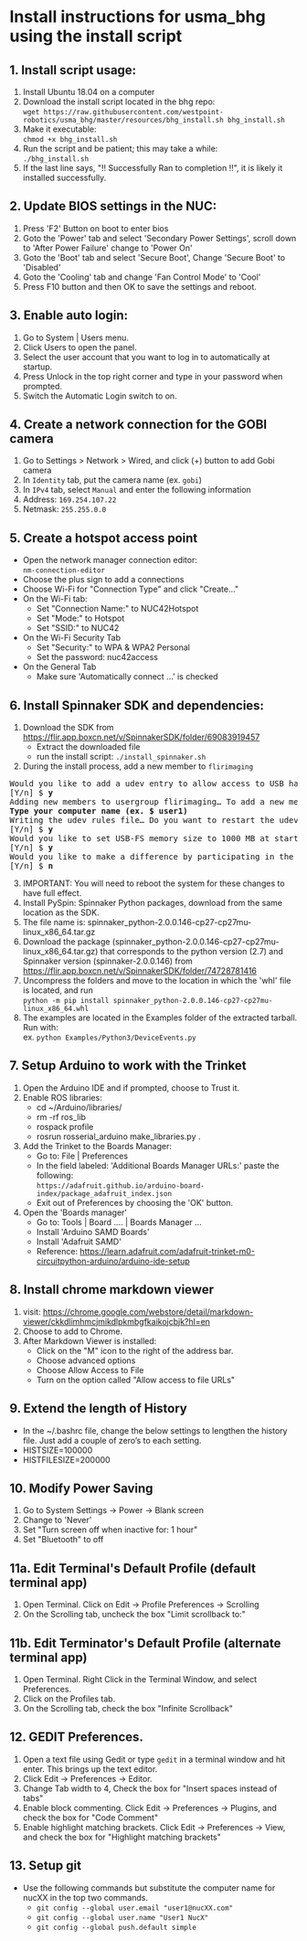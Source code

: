 # Install instructions for usma_bhg using the install script

## 1. Install script usage:
1. Install Ubuntu 18.04 on a computer  
2. Download the install script located in the bhg repo:  
`wget https://raw.githubusercontent.com/westpoint-robotics/usma_bhg/master/resources/bhg_install.sh bhg_install.sh`  
3. Make it executable:  
`chmod +x bhg_install.sh`  
4. Run the script and be patient; this may take a while:  
`./bhg_install.sh`  
5. If the last line says, "!! Successfully Ran to completion !!", it is likely it installed successfully.  

## 2. Update BIOS settings in the NUC:
1. Press 'F2' Button on boot to enter bios
2. Goto the 'Power' tab and select 'Secondary Power Settings', scroll down to 'After Power Failure' change to 'Power On'
3. Goto the 'Boot' tab and select 'Secure Boot', Change 'Secure Boot' to 'Disabled'
4. Goto the 'Cooling' tab and change 'Fan Control Mode' to 'Cool'
5. Press F10 button and then OK to save the settings and reboot.    


## 3. Enable auto login:   
1. Go to System | Users menu.   
2. Click Users to open the panel.  
3. Select the user account that you want to log in to automatically at startup.  
4. Press Unlock in the top right corner and type in your password when prompted.  
5. Switch the Automatic Login switch to on.  

## 4. Create a network connection for the GOBI camera
1. Go to Settings > Network > Wired, and click (+) button to add Gobi camera  
2. In `Identity` tab, put the camera name (ex. `gobi`)  
3. In `IPv4` tab, select `Manual` and enter the following information  
4. Address: `169.254.107.22`  
5. Netmask: `255.255.0.0`  

## 5. Create a hotspot access point
- Open the network manager connection editor:  
`nm-connection-editor`  
- Choose the plus sign to add a connections  
- Choose Wi-Fi for "Connection Type" and click "Create..."  
- On the Wi-Fi tab:
    - Set "Connection Name:" to NUC42Hotspot
    - Set "Mode:" to Hotspot
    - Set "SSID:" to NUC42
- On the Wi-Fi Security Tab
    - Set "Security:" to WPA & WPA2 Personal
    - Set the password: nuc42access
- On the General Tab
    - Make sure 'Automatically connect ...' is checked

## 6. Install Spinnaker SDK and dependencies:  
1. Download the SDK from https://flir.app.boxcn.net/v/SpinnakerSDK/folder/69083919457  
    - Extract the downloaded file
    - run the install script:
        `./install_spinnaker.sh`
2. During the install process, add a new member to `flirimaging`
<pre>
Would you like to add a udev entry to allow access to USB hardware? If a udev entry is not added, your cameras may only be accessible by running Spinnaker as sudo.  
[Y/n] $ <b>y</b>  
Adding new members to usergroup flirimaging… To add a new member please enter username (or hit Enter to continue):  
<b>Type your computer name (ex. $ user1)</b>  
Writing the udev rules file… Do you want to restart the udev daemon?  
[Y/n] $ <b>y</b>  
Would you like to set USB-FS memory size to 1000 MB at startup (via /etc/rc.local)?  
[Y/n] $ <b>y</b>  
Would you like to make a difference by participating in the Spinnaker feedback program?  
[Y/n] $ <b>n</b>  
</pre>
3. IMPORTANT: You will need to reboot the system for these changes to have full effect.
4. Install PySpin: Spinnaker Python packages, download from the same location as the SDK.
5. The file name is: spinnaker_python-2.0.0.146-cp27-cp27mu-linux_x86_64.tar.gz
6. Download the package (spinnaker_python-2.0.0.146-cp27-cp27mu-linux_x86_64.tar.gz) that corresponds to the python version (2.7) and Spinnaker version (spinnaker-2.0.0.146) from https://flir.app.boxcn.net/v/SpinnakerSDK/folder/74728781416
7. Uncompress the folders and move to the location in which the 'whl' file is located, and run  
`python -m pip install spinnaker_python-2.0.0.146-cp27-cp27mu-linux_x86_64.whl`  
8. The examples are located in the Examples folder of the extracted tarball. Run with:  
ex. `python Examples/Python3/DeviceEvents.py`  

## 7. Setup Arduino to work with the Trinket
1. Open the Arduino IDE and if prompted, choose to Trust it.
2. Enable ROS libraries:
	- cd ~/Arduino/libraries/
	- rm -rf ros_lib
	- rospack profile
	- rosrun rosserial_arduino make_libraries.py .
2. Add the Trinket to the Boards Manager:  
    - Go to: File | Preferences  
    - In the field labeled: 'Additional Boards Manager URLs:' paste the following:  
    `https://adafruit.github.io/arduino-board-index/package_adafruit_index.json`  
    - Exit out of Preferences by choosing the 'OK' button.  
3. Open the 'Boards manager'
    - Go to: Tools | Board .... | Boards Manager ...
    - Install 'Arduino SAMD Boards'
    - Install 'Adafruit SAMD'
    - Reference: https://learn.adafruit.com/adafruit-trinket-m0-circuitpython-arduino/arduino-ide-setup

## 8. Install chrome markdown viewer 
1. visit: https://chrome.google.com/webstore/detail/markdown-viewer/ckkdlimhmcjmikdlpkmbgfkaikojcbjk?hl=en  
2. Choose to add to Chrome.  
3. After Markdown Viewer is installed:  
    - Click on the "M" icon to the right of the address bar.  
    - Choose advanced options  
    - Choose Allow Access to File  
    - Turn on the option called "Allow access to file URLs"  
    
## 9. Extend the length of History
- In the ~/.bashrc file, change the below settings to lengthen the history file. Just add a couple of zero’s to each setting.
- HISTSIZE=100000
- HISTFILESIZE=200000

## 10. Modify Power Saving
1. Go to System Settings -> Power -> Blank screen 
2. Change to 'Never'
3. Set "Turn screen off when inactive for: 1 hour"
4. Set "Bluetooth" to off

## 11a. Edit Terminal's Default Profile (default terminal app)
1. Open Terminal. Click on Edit -> Profile Preferences -> Scrolling
2. On the Scrolling tab, uncheck the box "Limit scrollback to:"

## 11b. Edit Terminator's Default Profile (alternate terminal app)
1. Open Terminal. Right Click in the Terminal Window, and select Preferences.
2. Click on the Profiles tab.
3. On the Scrolling tab, check the box "Infinite Scrollback"

## 12. GEDIT Preferences.
1. Open a text file using Gedit or type `gedit` in a terminal window and hit enter. This brings up the text editor.
2. Click Edit -> Preferences -> Editor. 
3. Change Tab width to 4, Check the box for "Insert spaces instead of tabs"
4. Enable block commenting. Click Edit -> Preferences -> Plugins, and check the box for "Code Comment"
5. Enable highlight matching brackets. Click Edit -> Preferences -> View, and check the box for "Highlight matching brackets"

## 13. Setup git
- Use the following commands but substitute the computer name for nucXX in the top two commands.  
    - `git config --global user.email "user1@nucXX.com"`  
    - `git config --global user.name "User1 NucX"`  
    - `git config --global push.default simple`    
